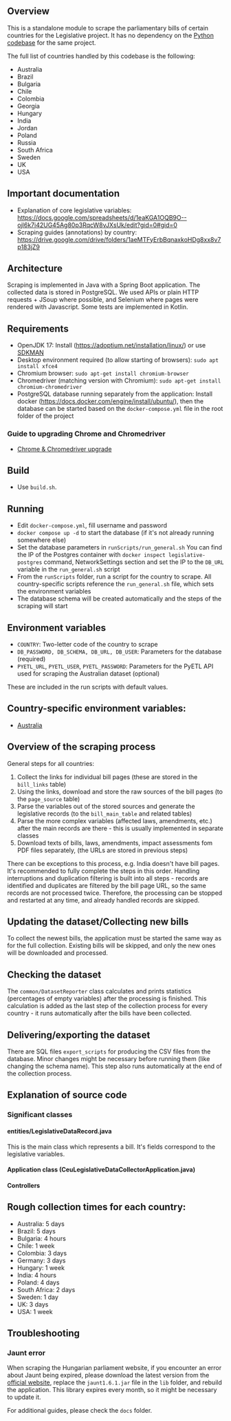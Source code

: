 ## Overview
This is a standalone module to scrape the parliamentary bills of certain countries for the Legislative project. It has no dependency on the [Python codebase](https://github.com/Global-Corruption-Observatory/legislative-data-collector-python-public) for the same project. 

The full list of countries handled by this codebase is the following:
- Australia
- Brazil
- Bulgaria
- Chile
- Colombia
- Georgia
- Hungary
- India
- Jordan
- Poland
- Russia
- South Africa
- Sweden
- UK
- USA

## Important documentation
- Explanation of core legislative variables: https://docs.google.com/spreadsheets/d/1eaKGA1OQB9O--ojl6k7i42UG45Ag80p3RqcW8vJXsUk/edit?gid=0#gid=0
- Scraping guides (annotations) by country: https://drive.google.com/drive/folders/1aeMTFyErbBqnaxkoHDg8xx8v7p183jZ9

## Architecture
Scraping is implemented in Java with a Spring Boot application. The collected data is stored in PostgreSQL. We used APIs or plain HTTP requests + JSoup where possible, and Selenium where pages were rendered with Javascript. Some tests are implemented in Kotlin. 

## Requirements
- OpenJDK 17: Install (https://adoptium.net/installation/linux/) or use [SDKMAN](https://sdkman.io/)
- Desktop environment required (to allow starting of browsers): `sudo apt install xfce4`
- Chromium browser: `sudo apt-get install chromium-browser`
- Chromedriver (matching version with Chromium): `sudo apt-get install chromium-chromedriver`
- PostgreSQL database running separately from the application: Install docker (https://docs.docker.com/engine/install/ubuntu/), then the database can be started based on the `docker-compose.yml` file in the root folder of the project

### Guide to upgrading Chrome and Chromedriver
- [Chrome & Chromedriver upgrade](docs/CHROMEDRIVER_UPGRADE)

## Build
- Use `build.sh`. 

## Running
- Edit `docker-compose.yml`, fill username and password
- `docker compose up -d` to start the database (if it's not already running somewhere else)
- Set the database parameters in `runScripts/run_general.sh` You can find the IP of the Postgres container with `docker inspect legislative-postgres` command, NetworkSettings section and set the IP to the `DB_URL` variable in the `run_general.sh` script
- From the `runScripts` folder, run a script for the country to scrape. All country-specific scripts reference the `run_general.sh` file, which sets the environment variables 
- The database schema will be created automatically and the steps of the scraping will start

## Environment variables
- `COUNTRY`: Two-letter code of the country to scrape 
- `DB_PASSWORD, DB_SCHEMA, DB_URL, DB_USER`: Parameters for the database (required)
- `PYETL_URL`, `PYETL_USER`, `PYETL_PASSWORD`: Parameters for the PyETL API used for scraping the Australian dataset (optional)

These are included in the run scripts with default values.

##  Country-specific environment variables:
- [Australia](docs/AU.md)

## Overview of the scraping process
General steps for all countries:
1. Collect the links for individual bill pages (these are stored in the `bill_links` table)
2. Using the links, download and store the raw sources of the bill pages (to the `page_source` table)
3. Parse the variables out of the stored sources and generate the legislative records (to the `bill_main_table` and related tables)
4. Parse the more complex variables (affected laws, amendments, etc.) after the main records are there - this is usually implemented in separate classes
5. Download texts of bills, laws, amendments, impact assessments fom PDF files separately, (the URLs are stored in previous steps)

There can be exceptions to this process, e.g. India doesn't have bill pages. It's recommended to fully complete the steps in this order. Handling interruptions and duplication filtering is built into all steps - records are identified and duplicates are filtered by the bill page URL, so the same records are not processed twice. Therefore, the processing can be stopped and restarted at any time, and already handled records are skipped.

## Updating the dataset/Collecting new bills
To collect the newest bills, the application must be started the same way as for the full collection. Existing bills will be skipped, and only the new ones will be downloaded and processed.

## Checking the dataset 
The `common/DatasetReporter` class calculates and prints statistics (percentages of empty variables) after the processing is finished. This calculation is added as the last step of the collection process for every country - it runs automatically after the bills have been collected.

## Delivering/exporting the dataset
There are SQL files `export_scripts` for producing the CSV files from the database. Minor changes might be necessary before running them (like changing the schema name). This step also runs automatically at the end of the collection process.

## Explanation of source code

### Significant classes 

#### entities/LegislativeDataRecord.java
This is the main class which represents a bill. It's fields correspond to the legislative variables. 

#### Application class (CeuLegislativeDataCollectorApplication.java)

#### Controllers

## Rough collection times for each country:
- Australia: 5 days
- Brazil: 5 days 
- Bulgaria: 4 hours 
- Chile: 1 week 
- Colombia: 3 days
- Germany: 3 days
- Hungary: 1 week 
- India: 4 hours 
- Poland: 4 days
- South Africa: 2 days
- Sweden: 1 day 
- UK: 3 days
- USA: 1 week

## Troubleshooting

### Jaunt error

When scraping the Hungarian parliament website, if you encounter an error about Jaunt being expired, please download the latest version from the [official website](https://jaunt-api.com/download.htm), replace the `jaunt1.6.1.jar` file in the `lib` folder, and rebuild the application. This library expires every month, so it might be necessary to update it.

For additional guides, please check the `docs` folder.
